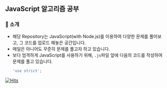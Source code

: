 ## JavaScript 알고리즘 공부
### 💎 소개
- 해당 Repository는 JavaScript(with Node.js)를 이용하여 다양한 문제를 풀어보고, 그 코드를 업로드 해놓은 공간입니다.
- 매일은 아니어도 꾸준히 문제를 풀고자 하고 있습니다. 
- 보다 엄격하게 JavaScript를 사용하기 위해,  `.js`파일 앞에 다음의 코드를 작성하여 문제를 풀고 있습니다.
  ```js
  'use strict';
  ```

[![Hits](https://hits.seeyoufarm.com/api/count/incr/badge.svg?url=https%3A%2F%2Fgithub.com%2Fbeurmuz%2FJS_Algorithm&count_bg=%23E0528A&title_bg=%23555555&icon=&icon_color=%23E7E7E7&title=VIEWS&edge_flat=true)](https://hits.seeyoufarm.com)
